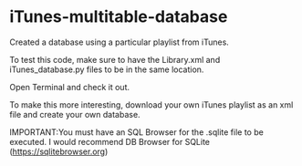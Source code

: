 # iTunes-multitable-database
Created a database using a particular playlist from iTunes. 

To test this code, make sure to have the Library.xml and iTunes_database.py files to be in the same location. 

Open Terminal and check it out. 

To make this more interesting, download your own iTunes playlist as an xml file and create your own database. 

IMPORTANT:You must have an SQL Browser for the .sqlite file to be executed. I would recommend DB Browser for SQLite (https://sqlitebrowser.org)
